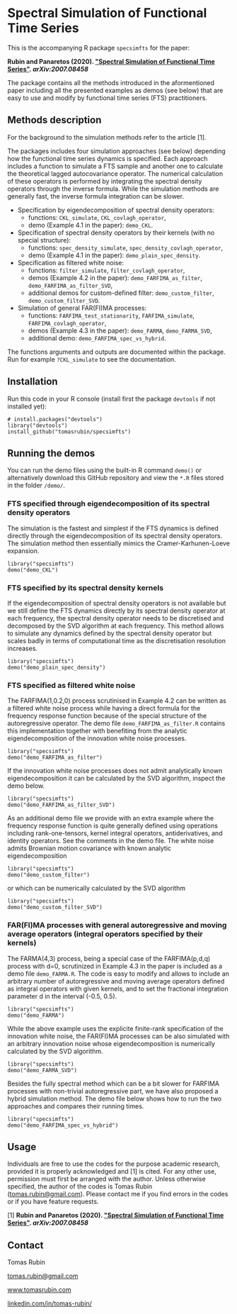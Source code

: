 # Spectral Simulation of Functional Time Series

This is the accompanying R package `specsimfts` for the paper:

**Rubin and Panaretos (2020). ["Spectral Simulation of Functional Time Series"](https://arxiv.org/abs/2007.08458). _arXiv:2007.08458_** 

The package contains all the methods introduced in the aformentioned paper including all the presented examples as demos (see below) that are easy to use and modify by functional time series (FTS) practitioners.


## Methods description

For the background to the simulation methods refer to the article [1].

The packages includes four simulation approaches (see below) depending how the functional time series dynamics is specified. Each approach includes a function to simulate a FTS sample and another one to calculate the theoretical lagged autocovariance operator. The numerical calculation of these operators is performed by integrating the spectral density operators through the inverse formula. While the simulation methods are generally fast, the inverse formula integration can be slower.

* Specification by eigendecomposition of spectral density operators:
    + functions: `CKL_simulate`, `CKL_covlagh_operator`,
    + demo (Example 4.1 in the paper): `demo_CKL`.
* Specification of spectral density operators by their kernels (with no special structure):
    + functions: `spec_density_simulate`, `spec_density_covlagh_operator`,
    + demo (Example 4.1 in the paper): `demo_plain_spec_density`.
* Specification as filtered white noise:
    + functions: `filter_simulate`, `filter_covlagh_operator`,
    + demos (Example 4.2 in the paper): `demo_FARFIMA_as_filter`, `demo_FARFIMA_as_filter_SVD`,
    + additional demos for custom-defined filter: `demo_custom_filter`, `demo_custom_filter_SVD`.
* Simulation of general FAR(FI)MA processes:
    + functions: `FARFIMA_test_stationarity`, `FARFIMA_simulate`, `FARFIMA_covlagh_operator`,
    + demos (Example 4.3 in the paper): `demo_FARMA`, `demo_FARMA_SVD`,
    + additional demo: `demo_FARFIMA_spec_vs_hybrid`.
    
The functions arguments and outputs are documented within the package. Run for example `?CKL_simulate` to see the documentation.



## Installation

Run this code in your R console (install first the package `devtools` if not installed yet):

```{r}
# install.packages("devtools")
library("devtools")
install_github("tomasrubin/specsimfts")
```

## Running the demos

You can run the demo files using the built-in R command `demo()` or alternatively download this GitHub repository and view the `*.R` files stored in the folder `/demo/`.

### FTS specified through eigendecomposition of its spectral density operators

The simulation is the fastest and simplest if the FTS dynamics is defined directly through the eigendecomposition of its spectral density operators. The simulation method then essentially mimics the Cramer-Karhunen-Loeve expansion.

```{r}
library("specsimfts")
demo("demo_CKL")
```

### FTS specified by its spectral density kernels

If the eigendecomposition of spectral density operators is not available but we still define the FTS dynamics directly by its spectral density operator at each frequency, the spectral density operator needs to be discretised and decomposed by the SVD algorithm at each frequency. This method allows to simulate any dynamics defined by the spectral density operator but scales badly in terms of computational time as the discretisation resolution increases.

```{r}
library("specsimfts")
demo("demo_plain_spec_density")
```
###  FTS specified as filtered white noise

The FARFIMA(1,0.2,0) process scrutinised in Example 4.2 can be written as a filtered white noise process while having a direct formula for the frequency response function because of the special structure of the autoregressive operator. The demo file `demo_FARFIMA_as_filter.R` contains this implementation together with benefiting from the analytic eigendecomposition of the innovation white noise processes.

```{r}
library("specsimfts")
demo("demo_FARFIMA_as_filter")
```

If the innovation white noise processes does not admit analytically known eigendecomposition it can be calculated by the SVD algorithm, inspect the demo below.

```{r}
library("specsimfts")
demo("demo_FARFIMA_as_filter_SVD")
```

As an additional demo file we provide with an extra example where the frequency response function is quite generally defined using operations including rank-one-tensors, kernel integral operators, antiderivatives, and identity operators. See the comments in the demo file. The white noise admits Brownian motion covariance with known analytic eigendecomposition

```{r}
library("specsimfts")
demo("demo_custom_filter")
```

or which can be numerically calculated by the SVD algorithm

```{r}
library("specsimfts")
demo("demo_custom_filter_SVD")
```

### FAR(FI)MA processes with general autoregressive and moving average operators (integral operators specified by their kernels)

The FARMA(4,3) process, being a special case of the FARFIMA(p,d,q) process with d=0, scrutinized in Example 4.3 in the paper is included as a demo file `demo_FARMA.R`. The code is easy to modify and allows to include an arbitrary number of autoregressive and moving average operators defined as integral operators with given kernels, and to set the fractional integration parameter d in the interval (-0.5, 0.5).

```{r}
library("specsimfts")
demo("demo_FARMA")
```

While the above example uses the explicite finite-rank specification of the innovation white noise, the FAR(FI)MA processes can be also simulated with an arbitrary innovation noise whose eigendecomposition is numerically calculated by the SVD algorithm.

```{r}
library("specsimfts")
demo("demo_FARMA_SVD")
```

Besides the fully spectral method which can be a bit slower for FARFIMA processes with non-trivial autoregressive part, we have also proposed a hybrid simulation method. The demo file below shows how to run the two approaches and compares their running times.

```{r}
library("specsimfts")
demo("demo_FARFIMA_spec_vs_hybrid")
```

## Usage 

Individuals are free to use the codes for the purpose academic research, provided it is properly acknowledged and [1] is cited. For any other use, permission must first be arranged with the author. Unless otherwise specified, the author of the codes is Tomas Rubin (tomas.rubin@gmail.com). Please contact me if you find errors in the codes or if you have feature requests.
    
[1] **Rubin and Panaretos (2020). ["Spectral Simulation of Functional Time Series"](https://arxiv.org/abs/2007.08458). _arXiv:2007.08458_** 

## Contact

Tomas Rubin

tomas.rubin@gmail.com

www.tomasrubin.com

[linkedin.com/in/tomas-rubin/](https://www.linkedin.com/in/tomas-rubin/)
